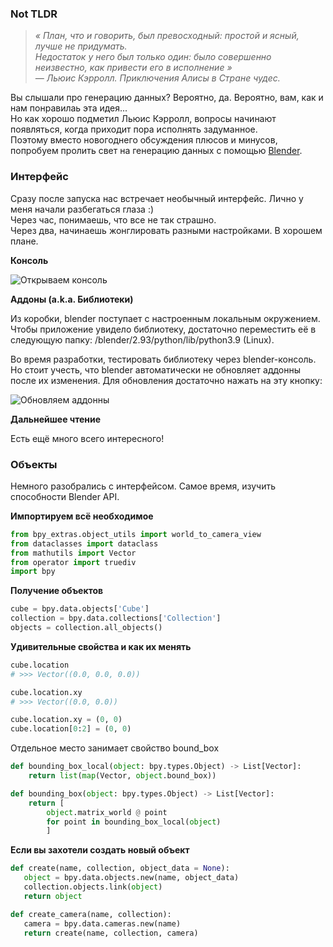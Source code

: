 ### Not TLDR

> *« План, что и говорить, был превосходный: простой и ясный, лучше не придумать.    
> Недостаток у него был только один: было совершенно неизвестно, как привести его в исполнение »   
> — Льюис Кэрролл. Приключения Алисы в Стране чудес.*

Вы слышали про генерацию данных? Вероятно, да. Вероятно, вам, как и нам понравилаь эта идея...   
Но как хорошо подметил Льюис Кэрролл, вопросы начинают появляться, когда приходит пора исполнять задуманное.   
Поэтому вместо новогоднего обсуждения плюсов и минусов, попробуем пролить свет на генерацию данных c помощью [Blender](https://www.blender.org/).


### Интерфейс

Сразу после запуска нас встречает необычный интерфейс. Лично у меня начали разбегаться глаза :)   
Через час, понимаешь, что все не так страшно.   
Через два, начинаешь жонглировать разными настройками. В хорошем плане.   


**Консоль**

![Открываем консоль](https://github.com/gleb-papchihin/git_crash/blob/master/open.gif)


**Аддоны (a.k.a. Библиотеки)**

Из коробки, blender поступает с настроенным локальным окружением. 
Чтобы приложение увидело библиотеку, достаточно переместить её в
следующую папку: /blender/2.93/python/lib/python3.9 (Linux).

Во время разработки, тестировать библиотеку через blender-консоль.
Но стоит учесть, что blender автоматически не обновляет аддонны
после их изменения. Для обновления достаточно нажать на эту кнопку:

![Обновляем аддонны](https://github.com/gleb-papchihin/git_crash/blob/master/reload.png)


**Дальнейшее чтение**

Есть ещё много всего интересного!


### Объекты

Немного разобрались с интерфейсом. Самое время, изучить способности Blender API. 


**Импортируем всё необходимое**

``` python
from bpy_extras.object_utils import world_to_camera_view
from dataclasses import dataclass
from mathutils import Vector
from operator import truediv
import bpy
```

**Получение объектов**

``` python
cube = bpy.data.objects['Cube']
collection = bpy.data.collections['Collection']
objects = collection.all_objects()
```

**Удивительные свойства и как их менять**

``` python
cube.location
# >>> Vector((0.0, 0.0, 0.0))

cube.location.xy
# >>> Vector((0.0, 0.0))

cube.location.xy = (0, 0)
cube.location[0:2] = (0, 0)
```

Отдельное место занимает свойство bound_box


``` python
def bounding_box_local(object: bpy.types.Object) -> List[Vector]:
    return list(map(Vector, object.bound_box))

def bounding_box(object: bpy.types.Object) -> List[Vector]:
    return [
        object.matrix_world @ point 
        for point in bounding_box_local(object)
        ]
```

 **Если вы захотели создать новый объект**
 
 ``` python
 def create(name, collection, object_data = None):
    object = bpy.data.objects.new(name, object_data) 
    collection.objects.link(object)
    return object

def create_camera(name, collection):
    camera = bpy.data.cameras.new(name)
    return create(name, collection, camera)
 ```
